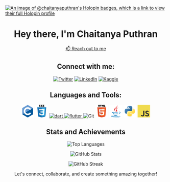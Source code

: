 [![An image of @chaitanyaputhran's Holopin badges, which is a link to view their full Holopin profile](https://holopin.me/chaitanyaputhran)](https://holopin.io/@chaitanyaputhran)
<h1 align="center">Hey there, I'm Chaitanya Puthran </h1>

<p align="center">
  <a href="mailto:chaitanyaputhran4@gmail.com" color="white">📫 Reach out to me</a>
</p>

<h2 align="center">Connect with me:</h2>
<p align="center">
  <a href="https://twitter.com/chaiputhran_" target="_blank"><img src="https://raw.githubusercontent.com/rahuldkjain/github-profile-readme-generator/master/src/images/icons/Social/twitter.svg" alt="Twitter" width="30" /></a>
  <a href="https://linkedin.com/in/chaitanya-puthran-366079238" target="_blank"><img src="https://raw.githubusercontent.com/rahuldkjain/github-profile-readme-generator/master/src/images/icons/Social/linked-in-alt.svg" alt="LinkedIn" width="30" /></a>
  <a href="https://kaggle.com/chaitanyaputhran" target="_blank"><img src="https://raw.githubusercontent.com/rahuldkjain/github-profile-readme-generator/master/src/images/icons/Social/kaggle.svg" alt="Kaggle" width="30" /></a>

</p>

<h2 align="center">Languages and Tools:</h2>
<p align="center">
  <img src="https://raw.githubusercontent.com/devicons/devicon/master/icons/c/c-original.svg" alt="C" width="40" height="40"/>
  <img src="https://raw.githubusercontent.com/devicons/devicon/master/icons/css3/css3-original-wordmark.svg" alt="CSS3" width="40" height="40"/>
     <a href="https://dart.dev" target="_blank" rel="noreferrer"> <img src="https://www.vectorlogo.zone/logos/dartlang/dartlang-icon.svg" alt="dart" width="40" height="40"/> </a>
  </a>
  <a href="https://flutter.dev" target="_blank" rel="noreferrer">
    <img src="https://www.vectorlogo.zone/logos/flutterio/flutterio-icon.svg" alt="flutter" width="40" height="40"/>
  </a>
  <img src="https://www.vectorlogo.zone/logos/git-scm/git-scm-icon.svg" alt="Git" width="40" height="40"/>
  <img src="https://raw.githubusercontent.com/devicons/devicon/master/icons/html5/html5-original-wordmark.svg" alt="HTML5" width="40" height="40"/>
  <img src="https://raw.githubusercontent.com/devicons/devicon/master/icons/java/java-original.svg" alt="Java" width="40" height="40"/>
  <img src="https://raw.githubusercontent.com/devicons/devicon/master/icons/python/python-original.svg" alt="Python" width="40" height="40"/>
  <img src="https://raw.githubusercontent.com/devicons/devicon/master/icons/javascript/javascript-original.svg" alt="JavaScript" width="40" height="40"/>
</p>

<h2 align="center">Stats and Achievements</h2>
<p align="center">
  <img src="https://github-readme-stats.vercel.app/api/top-langs?username=chaitanyaputhran&show_icons=true&locale=en&&theme=highcontrast&layout=compact" alt="Top Languages" />
</div>
<br>
</p>

<p align="center">
<img src="https://github-readme-stats.vercel.app/api?username=chaitanyaputhran&show_icons=true&locale=en&&theme=highcontrast" alt="GitHub Stats" /></p>
</p>

<p align="center">
  <img src="https://github-readme-streak-stats.herokuapp.com/?user=chaitanyaputhran&&theme=highcontrast" alt="GitHub Streak" />
</p>

<p align="center">Let's connect, collaborate, and create something amazing together!</p>
